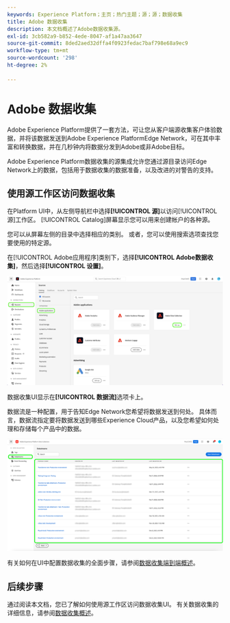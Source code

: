 ```yaml
---
keywords: Experience Platform；主页；热门主题；源；源；数据收集
title: Adobe 数据收集
description: 本文档概述了Adobe数据收集源。
exl-id: 3cb582a9-b852-4ede-8047-af1a47aa3647
source-git-commit: 8ded2aed32dffa4f0923fedac7baf798e68a9ec9
workflow-type: tm+mt
source-wordcount: '298'
ht-degree: 2%

---
```


# Adobe 数据收集

Adobe Experience Platform提供了一套方法，可让您从客户端源收集客户体验数据，并将该数据发送到Adobe Experience PlatformEdge Network，可在其中丰富和转换数据，并在几秒钟内将数据分发到Adobe或非Adobe目标。

Adobe Experience Platform数据收集的源集成允许您通过源目录访问Edge Network上的数据，包括用于数据收集的数据准备，以及改进的对警告的支持。

## 使用源工作区访问数据收集

在Platform UI中，从左侧导航栏中选择&#x200B;**[!UICONTROL 源]**&#x200B;以访问[!UICONTROL 源]工作区。 [!UICONTROL Catalog]屏幕显示您可以用来创建帐户的各种源。

您可以从屏幕左侧的目录中选择相应的类别。 或者，您可以使用搜索选项查找您要使用的特定源。

在[!UICONTROL Adobe应用程序]类别下，选择&#x200B;**[!UICONTROL Adobe数据收集]**，然后选择&#x200B;**[!UICONTROL 设置]**。

![数据收集](./images/data-collection/catalog.png)

数据收集UI显示在&#x200B;**[!UICONTROL 数据流]**&#x200B;选项卡上。

数据流是一种配置，用于告知Edge Network您希望将数据发送到何处。 具体而言，数据流指定要将数据发送到哪些Experience Cloud产品，以及您希望如何处理和存储每个产品中的数据。

![数据流](./images/data-collection/datastreams.png)

有关如何在UI中配置数据收集的全面步骤，请参阅[数据收集端到端概述](../../../collection/e2e.md)。

## 后续步骤

通过阅读本文档，您已了解如何使用源工作区访问数据收集UI。 有关数据收集的详细信息，请参阅[数据收集概述](../../../collection/e2e.md)。
